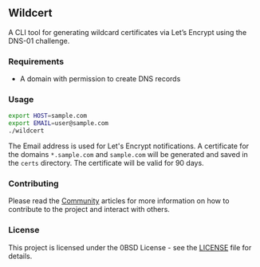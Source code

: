## Wildcert

A CLI tool for generating wildcard certificates via Let’s Encrypt using the DNS-01 challenge.

### Requirements

* A domain with permission to create DNS records

### Usage

```bash
export HOST=sample.com
export EMAIL=user@sample.com
./wildcert
```

The Email address is used for Let's Encrypt notifications. A certificate for the domains `*.sample.com` and `sample.com` will be generated and saved in the `certs` directory. The certificate will be valid for 90 days.

### Contributing

Please read the [Community](https://ocelot-cloud.org/docs/community/) articles for more information on how to contribute to the project and interact with others.

### License

This project is licensed under the 0BSD License - see the [LICENSE](LICENSE) file for details.